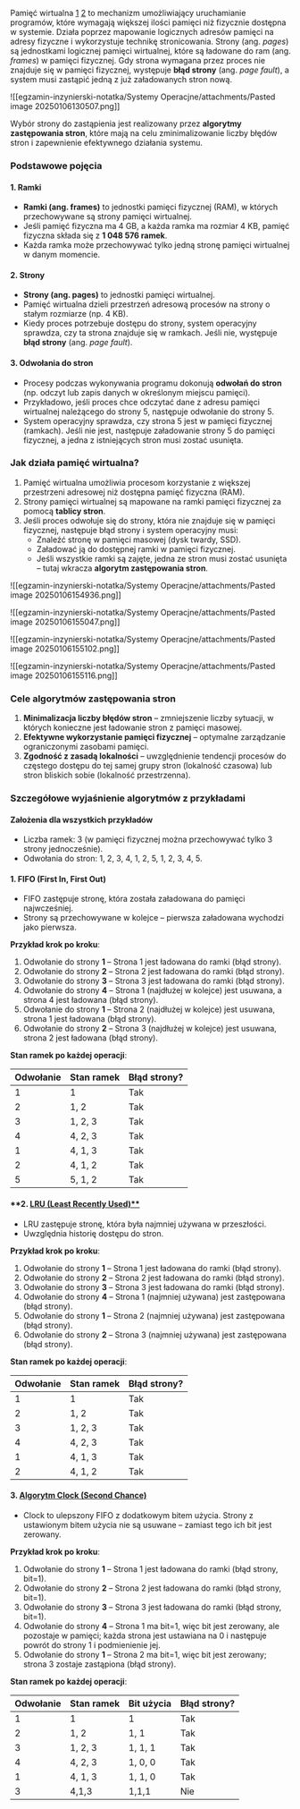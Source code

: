 Pamięć wirtualna [1](https://www.youtube.com/watch?v=A9WLYbE0p-I) [2](https://www.youtube.com/watch?v=8yO2FBBfaB0) to mechanizm umożliwiający uruchamianie programów, które wymagają większej ilości pamięci niż fizycznie dostępna w systemie. Działa poprzez mapowanie logicznych adresów pamięci na adresy fizyczne i wykorzystuje technikę stronicowania. Strony (ang. _pages_) są jednostkami logicznej pamięci wirtualnej, które są ładowane do ram (ang. _frames_) w pamięci fizycznej. Gdy strona wymagana przez proces nie znajduje się w pamięci fizycznej, występuje **błąd strony** (ang. _page fault_), a system musi zastąpić jedną z już załadowanych stron nową.

![[egzamin-inzynierski-notatka/Systemy Operacjne/attachments/Pasted image 20250106130507.png]]

Wybór strony do zastąpienia jest realizowany przez **algorytmy zastępowania stron**, które mają na celu zminimalizowanie liczby błędów stron i zapewnienie efektywnego działania systemu.

### **Podstawowe pojęcia**
#### **1. Ramki**
- **Ramki (ang. frames)** to jednostki pamięci fizycznej (RAM), w których przechowywane są strony pamięci wirtualnej.
- Jeśli pamięć fizyczna ma 4 GB, a każda ramka ma rozmiar 4 KB, pamięć fizyczna składa się z **1 048 576 ramek**.
- Każda ramka może przechowywać tylko jedną stronę pamięci wirtualnej w danym momencie.
#### **2. Strony**
- **Strony (ang. pages)** to jednostki pamięci wirtualnej.
- Pamięć wirtualna dzieli przestrzeń adresową procesów na strony o stałym rozmiarze (np. 4 KB).
- Kiedy proces potrzebuje dostępu do strony, system operacyjny sprawdza, czy ta strona znajduje się w ramkach. Jeśli nie, występuje **błąd strony** (ang. _page fault_).
#### **3. Odwołania do stron**
- Procesy podczas wykonywania programu dokonują **odwołań do stron** (np. odczyt lub zapis danych w określonym miejscu pamięci).
- Przykładowo, jeśli proces chce odczytać dane z adresu pamięci wirtualnej należącego do strony 5, następuje odwołanie do strony 5.
- System operacyjny sprawdza, czy strona 5 jest w pamięci fizycznej (ramkach). Jeśli nie jest, następuje załadowanie strony 5 do pamięci fizycznej, a jedna z istniejących stron musi zostać usunięta.

### **Jak działa pamięć wirtualna?**
1. Pamięć wirtualna umożliwia procesom korzystanie z większej przestrzeni adresowej niż dostępna pamięć fizyczna (RAM).
2. Strony pamięci wirtualnej są mapowane na ramki pamięci fizycznej za pomocą **tablicy stron**.
3. Jeśli proces odwołuje się do strony, która nie znajduje się w pamięci fizycznej, następuje błąd strony i system operacyjny musi:
    - Znaleźć stronę w pamięci masowej (dysk twardy, SSD).
    - Załadować ją do dostępnej ramki w pamięci fizycznej.
    - Jeśli wszystkie ramki są zajęte, jedna ze stron musi zostać usunięta – tutaj wkracza **algorytm zastępowania stron**.

![[egzamin-inzynierski-notatka/Systemy Operacjne/attachments/Pasted image 20250106154936.png]]

![[egzamin-inzynierski-notatka/Systemy Operacjne/attachments/Pasted image 20250106155047.png]]

![[egzamin-inzynierski-notatka/Systemy Operacjne/attachments/Pasted image 20250106155102.png]]

![[egzamin-inzynierski-notatka/Systemy Operacjne/attachments/Pasted image 20250106155116.png]]

### **Cele algorytmów zastępowania stron**
1. **Minimalizacja liczby błędów stron** – zmniejszenie liczby sytuacji, w których konieczne jest ładowanie stron z pamięci masowej.
2. **Efektywne wykorzystanie pamięci fizycznej** – optymalne zarządzanie ograniczonymi zasobami pamięci.
3. **Zgodność z zasadą lokalności** – uwzględnienie tendencji procesów do częstego dostępu do tej samej grupy stron (lokalność czasowa) lub stron bliskich sobie (lokalność przestrzenna).

### **Szczegółowe wyjaśnienie algorytmów z przykładami**

#### **Założenia dla wszystkich przykładów**
- Liczba ramek: 3 (w pamięci fizycznej można przechowywać tylko 3 strony jednocześnie).
- Odwołania do stron: 1, 2, 3, 4, 1, 2, 5, 1, 2, 3, 4, 5.

#### **1. FIFO (First In, First Out)**
- FIFO zastępuje stronę, która została załadowana do pamięci najwcześniej.
- Strony są przechowywane w kolejce – pierwsza załadowana wychodzi jako pierwsza.

**Przykład krok po kroku**:
1. Odwołanie do strony **1** – Strona 1 jest ładowana do ramki (błąd strony).
2. Odwołanie do strony **2** – Strona 2 jest ładowana do ramki (błąd strony).
3. Odwołanie do strony **3** – Strona 3 jest ładowana do ramki (błąd strony).
4. Odwołanie do strony **4** – Strona 1 (najdłużej w kolejce) jest usuwana, a strona 4 jest ładowana (błąd strony).
5. Odwołanie do strony **1** – Strona 2 (najdłużej w kolejce) jest usuwana, strona 1 jest ładowana (błąd strony).
6. Odwołanie do strony **2** – Strona 3 (najdłużej w kolejce) jest usuwana, strona 2 jest ładowana (błąd strony).

**Stan ramek po każdej operacji**:

| Odwołanie | Stan ramek | Błąd strony? |
| --------- | ---------- | ------------ |
| 1         | 1          | Tak          |
| 2         | 1, 2       | Tak          |
| 3         | 1, 2, 3    | Tak          |
| 4         | 4, 2, 3    | Tak          |
| 1         | 4, 1, 3    | Tak          |
| 2         | 4, 1, 2    | Tak          |
| 5         | 5, 1, 2    | Tak          |

#### **2. [LRU (Least Recently Used)**](https://www.youtube.com/watch?v=8Z9-BvSXq_Q)
- LRU zastępuje stronę, która była najmniej używana w przeszłości.
- Uwzględnia historię dostępu do stron.

**Przykład krok po kroku**:
1. Odwołanie do strony **1** – Strona 1 jest ładowana do ramki (błąd strony).
2. Odwołanie do strony **2** – Strona 2 jest ładowana do ramki (błąd strony).
3. Odwołanie do strony **3** – Strona 3 jest ładowana do ramki (błąd strony).
4. Odwołanie do strony **4** – Strona 1 (najmniej używana) jest zastępowana (błąd strony).
5. Odwołanie do strony **1** – Strona 2 (najmniej używana) jest zastępowana (błąd strony).
6. Odwołanie do strony **2** – Strona 3 (najmniej używana) jest zastępowana (błąd strony).

**Stan ramek po każdej operacji**:

| Odwołanie | Stan ramek | Błąd strony? |
| --------- | ---------- | ------------ |
| 1         | 1          | Tak          |
| 2         | 1, 2       | Tak          |
| 3         | 1, 2, 3    | Tak          |
| 4         | 4, 2, 3    | Tak          |
| 1         | 4, 1, 3    | Tak          |
| 2         | 4, 1, 2    | Tak          |
#### **3. [Algorytm Clock (Second Chance)](https://www.youtube.com/watch?v=C26qsPwf-Js)**
- Clock to ulepszony FIFO z dodatkowym bitem użycia. Strony z ustawionym bitem użycia nie są usuwane – zamiast tego ich bit jest zerowany.

**Przykład krok po kroku**:
1. Odwołanie do strony **1** – Strona 1 jest ładowana do ramki (błąd strony, bit=1).
2. Odwołanie do strony **2** – Strona 2 jest ładowana do ramki (błąd strony, bit=1).
3. Odwołanie do strony **3** – Strona 3 jest ładowana do ramki (błąd strony, bit=1).
4. Odwołanie do strony **4** – Strona 1 ma bit=1, więc bit jest zerowany, ale pozostaje w pamięci; każda strona jest ustawiana na 0 i następuje powrót do strony 1 i podmienienie jej.
5. Odwołanie do strony **1** – Strona 2 ma bit=1, więc bit jest zerowany; strona 3 zostaje zastąpiona (błąd strony).

**Stan ramek po każdej operacji**:

| Odwołanie | Stan ramek | Bit użycia | Błąd strony? |
| --------- | ---------- | ---------- | ------------ |
| 1         | 1          | 1          | Tak          |
| 2         | 1, 2       | 1, 1       | Tak          |
| 3         | 1, 2, 3    | 1, 1, 1    | Tak          |
| 4         | 4, 2, 3    | 1, 0, 0    | Tak          |
| 1         | 4, 1, 3    | 1, 1, 0    | Tak          |
| 3         | 4,1,3      | 1,1,1      | Nie          |
